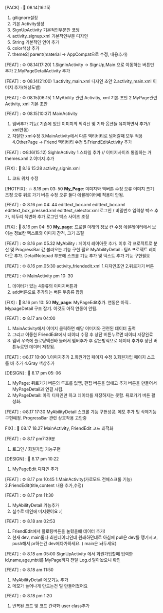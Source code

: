 [PACK] : 🎁 08.14(16:15)
1. gitignore설정
2. 기본 Activity생성
3. SignUpActivity 기본적인부분만 코딩
4. activity_signup.xml 기본적인부분 디자인
5. String 기본적인 언어 추가
6. color색상 추가
7. theme의 parent(material -> AppCompat으로 수정, 내용추가)
 
[FEAT] : ⚙️ 08.14(17:20)
1.SignInActivity -> SignUp,Main 으로 이동하는 버튼만 추가
2.MyPageDetailActivity 추가

[FEAT] : ⚙️ 08.14(21:00)
1.activity_main.xml 디자인 초안
2.activity_main.xml 이미지 추가(해상도별)

[FEAT] : ⚙️ 08.15(06:15)
1.MyAbility 관련 Activitiy, xml 기본 초안
2.MyPage관련 Activity, xml 기본 초안

[FEAT] : ⚙️ 08.15(10:37)
MainActivity
1. 멤버추가 기능( 기존에 있던 이미지의 외각선 및 기타 옵션들 유지하면서 추가// xml연동)
2. 자잘한 xml수정
3.MainActivity에서 다른 액티비티로 넘어갈때 모두 적용
4.OtherPage -> Friend 액티비티 수정
5.FriendEditActivity 추가

[FEAT] : ⚙️8.16(15:12)
SighInActivity 
 1.스타일 추가 // 이미지사이즈 통일하는 거 themes.xml
 2.이미지 추가

 [FIX] : 🔧 8.16 15:28
 activity_signin.xml
 1. 코드 위치 수정

[!HOTFIX] : 💥 8.16 pm 03: 50 
**My_Page**: 이미지와 백버튼 수정 오류
이미지 크기 조정 오류
뒤로 가기 버튼 수정 오류
둘다 에뮬레이터에 적용이 안됨.

[FEAT] : ⚙️ 8.16 pm 04: 44
edittext_box.xml
edittext_box.xml
edittext_box_pressed.xml
edittext_selector.xml
로그인 / 비밀번호 입력창 박스 추가, 테두리 색변화 추가
로그인 박스 사이즈 조정

[FIX] : 🔧 8.16 pm 04: 50 
**My_page**: 프로필 아래의 정보 칸 수정 
에뮬레이터에서 보이는 정보칸 텍스트와 이미지 간격, 크기 조절

[FEAT] : ⚙️ 8.16 pm 05.32
MyAbility : 페이지 레이아웃 추가. 이후 각 프로젝트로 분산 및 ProgressBar 값 불러오는 기능 구현 필요
MyAbilityDetail : 팀A 프로젝트 레이아웃 추가. DetailNotepad 부분에 스크롤 기능 추가 및 텍스트 추가 기능 구현필요

[FEAT] : ⚙️ 8.16 pm.05:30
activity_friendedit.xml
1.디자인초안
2.뒤로가기 버튼

[FEAT] : ⚙️ MainActivity pm 10: 30
1. 데이터가 있는 4종류의 이미지버튼과
2. add버튼으로 추가되는 버튼 두종류 합침

[FIX] : 🔧  8.16 pm 10: 50 
**My_page**: MyPageEdit추가. 연동은 아직..
MypageDetail 구조 잡기. 이것도 아직 연동이 안됨.

[FEAT] : ⚙️ 8.17 am 04:00
1. MainActivity에서 이미지 클릭하면 해당 이미지와 관련된 데이터 출력
2. 그리고 이동한 FriendEdit에서 데이터 수정 후 상단 버튼누르면 데이터 저장완료
3. 멤버 우측에 플로팅액션바 눌러서 멤버추가 후 같은방식으로 데이터 추가후 상단 버튼누르면 데이터 저장됨.

[FEAT] : ⚙️8.17 10:00
1.이미지추가
2.회원가입 페이지 수정
3.회원가입 페이지 스크롤 바 추가
4.Gray 색상추가

[DESIGN] : 🎨 8.17 pm 05: 06
1. MyPage: 뒤로가기 버튼의 루프를 없앰, 편집 버튼을 없애고 추가 버튼을 만들어서 MyPageDetail과 연결 시킴.
2. MyPageDetail: 아직 디자인만 하고 데이터를 저장하지는 못함. 뒤로가기 버튼 활성화.

[FEAT] : ⚙️8.17 17:30
MyAbilityDetail 스크롤 기능 구현성공.  메모 추가 및 삭제기능 구현예정.  ProgressBar 관련 상호작용 고안중

FIX] : 🔧 08.17 18.27
MainActivity, FriendEdit 코드 최적화


[FEAT] : ⚙️ 8.17 pm7:39분
1. 로그인 / 회원가입 기능구현

[DESIGN] : 🎨 8.17 pm 10:22
1. MyPageEdit 디자인 추가

[FEAT] : ⚙️ 8.17 pm 10:45
1.MainActivity(가로모드 전체스크롤 기능)
2.FriendEdit(title,content 내용 추가,수정)

[FEAT] : ⚙️ 8.17 pm 11:30
1. MyAbilityDetail 기능추가
2. 실수로 메인에 머지했어요 :(

[FEAT] : ⚙️ 8.18 am 02:53
1. FriendEdit에서 플로팅버튼을 눌렀을떄 데이터 추가!
2. 현재 dev, main둘다 최신데이터인데 원래하던데로 아침에 pull은 dev를 땡기시고, push해서 pr하는건 dev에다가하세요. ( main은 놔두세요)

[FEAT] : ⚙️ 8.18 am 05:00
SignUpActivity 에서 회원가입할때 입력한 id,name,age,mbti를 MyPage까지 전달 Log.d 달아놨으니 확인

[FEAT] : ⚙️ 8.18 am 11:50
1. MyAbilityDetail 메모기능 추가
2. 메모가 늘어나게 만드는건 덜 만들어졌어요

[FEAT] : ⚙️ 8.18 pm 1:20
1. 반복된 코드 및 코드 간략화 user class추가 
